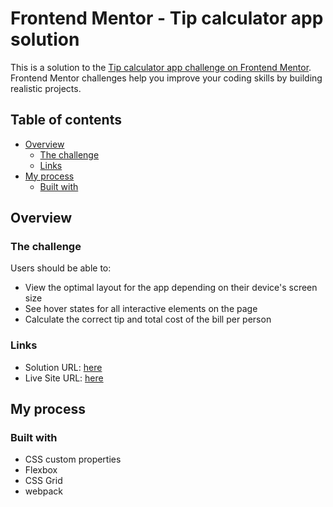 # Frontend Mentor - Tip calculator app solution

This is a solution to the [Tip calculator app challenge on Frontend Mentor](https://www.frontendmentor.io/challenges/tip-calculator-app-ugJNGbJUX). Frontend Mentor challenges help you improve your coding skills by building realistic projects.

## Table of contents

- [Overview](#overview)
  - [The challenge](#the-challenge)
  - [Links](#links)
- [My process](#my-process)
  - [Built with](#built-with)

## Overview

### The challenge

Users should be able to:

- View the optimal layout for the app depending on their device's screen size
- See hover states for all interactive elements on the page
- Calculate the correct tip and total cost of the bill per person

### Links

- Solution URL: [here](https://github.com/Abdelkrim-Saouchi/Tip_Calculator_App)
- Live Site URL: [here](https://abdelkrim-saouchi.github.io/Tip_Calculator_App/)

## My process

### Built with

- CSS custom properties
- Flexbox
- CSS Grid
- webpack
